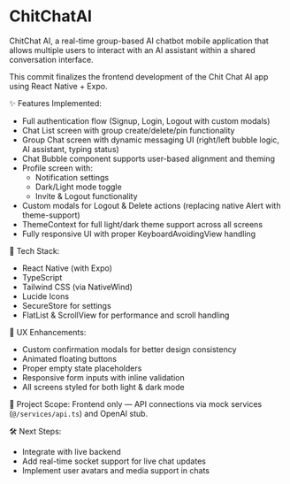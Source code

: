 # ChitChatAI
ChitChat AI, a real-time group-based AI chatbot mobile application that allows multiple users to interact with an AI assistant within a shared conversation interface.


This commit finalizes the frontend development of the Chit Chat AI app using React Native + Expo.

✨ Features Implemented:
- Full authentication flow (Signup, Login, Logout with custom modals)
- Chat List screen with group create/delete/pin functionality
- Group Chat screen with dynamic messaging UI (right/left bubble logic, AI assistant, typing status)
- Chat Bubble component supports user-based alignment and theming
- Profile screen with:
  - Notification settings
  - Dark/Light mode toggle
  - Invite & Logout functionality
- Custom modals for Logout & Delete actions (replacing native Alert with theme-support)
- ThemeContext for full light/dark theme support across all screens
- Fully responsive UI with proper KeyboardAvoidingView handling

🔧 Tech Stack:
- React Native (with Expo)
- TypeScript
- Tailwind CSS (via NativeWind)
- Lucide Icons
- SecureStore for settings
- FlatList & ScrollView for performance and scroll handling

💄 UX Enhancements:
- Custom confirmation modals for better design consistency
- Animated floating buttons
- Proper empty state placeholders
- Responsive form inputs with inline validation
- All screens styled for both light & dark mode

📁 Project Scope:
Frontend only — API connections via mock services (`@/services/api.ts`) and OpenAI stub.

🛠 Next Steps:
- Integrate with live backend
- Add real-time socket support for live chat updates
- Implement user avatars and media support in chats
